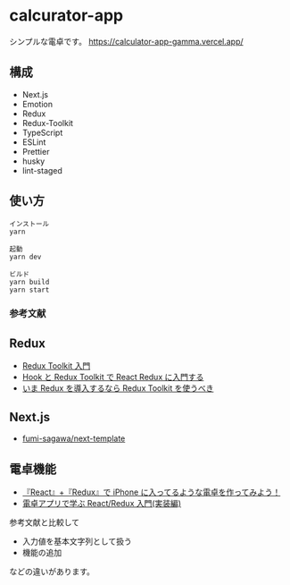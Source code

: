 # calcurator-app

シンプルな電卓です。
https://calculator-app-gamma.vercel.app/

## 構成

- Next.js
- Emotion
- Redux
- Redux-Toolkit
- TypeScript
- ESLint
- Prettier
- husky
- lint-staged

## 使い方

```
インストール
yarn

起動
yarn dev

ビルド
yarn build
yarn start
```

### 参考文献

## Redux

- [Redux Toolkit 入門](https://zenn.dev/mayamashita/articles/12ab4a122a02cc)
- [Hook と Redux Toolkit で React Redux に入門する](https://www.hypertextcandy.com/learn-react-redux-with-hooks-and-redux-starter-kit)
- [いま Redux を導入するなら Redux Toolkit を使うべき](https://qiita.com/NeGI1009/items/d553bdb361e755d5986c)

## Next.js

- [fumi-sagawa/next-template](https://github.com/fumi-sagawa/next-template)

## 電卓機能

- [『React』+『Redux』で iPhone に入ってるような電卓を作ってみよう！](https://qiita.com/micropig3402/items/d1221652cdc6a4efccbe)
- [電卓アプリで学ぶ React/Redux 入門(実装編)](https://qiita.com/nishina555/items/9ff744a897af8ed1679b)

参考文献と比較して

- 入力値を基本文字列として扱う
- 機能の追加

などの違いがあります。